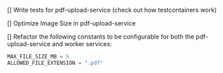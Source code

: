 [] Write tests for pdf-upload-service (check out how testcontainers work)

[] Optimize Image Size in pdf-upload-service

[] Refactor the following constants to be configurable for both the pdf-upload-service and worker services:

```python
MAX_FILE_SIZE_MB = 5
ALLOWED_FILE_EXTENSION = ".pdf"
```
